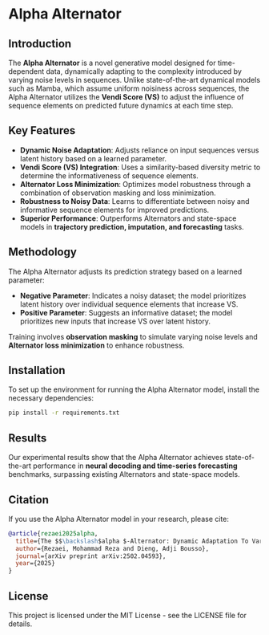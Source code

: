 # Alpha Alternator

## Introduction
The **Alpha Alternator** is a novel generative model designed for time-dependent data, dynamically adapting to the complexity introduced by varying noise levels in sequences. Unlike state-of-the-art dynamical models such as Mamba, which assume uniform noisiness across sequences, the Alpha Alternator utilizes the **Vendi Score (VS)** to adjust the influence of sequence elements on predicted future dynamics at each time step.

## Key Features
- **Dynamic Noise Adaptation**: Adjusts reliance on input sequences versus latent history based on a learned parameter.
- **Vendi Score (VS) Integration**: Uses a similarity-based diversity metric to determine the informativeness of sequence elements.
- **Alternator Loss Minimization**: Optimizes model robustness through a combination of observation masking and loss minimization.
- **Robustness to Noisy Data**: Learns to differentiate between noisy and informative sequence elements for improved predictions.
- **Superior Performance**: Outperforms Alternators and state-space models in **trajectory prediction, imputation, and forecasting** tasks.

## Methodology
The Alpha Alternator adjusts its prediction strategy based on a learned parameter:
- **Negative Parameter**: Indicates a noisy dataset; the model prioritizes latent history over individual sequence elements that increase VS.
- **Positive Parameter**: Suggests an informative dataset; the model prioritizes new inputs that increase VS over latent history.

Training involves **observation masking** to simulate varying noise levels and **Alternator loss minimization** to enhance robustness.

## Installation
To set up the environment for running the Alpha Alternator model, install the necessary dependencies:
```bash
pip install -r requirements.txt
```


## Results
Our experimental results show that the Alpha Alternator achieves state-of-the-art performance in **neural decoding and time-series forecasting** benchmarks, surpassing existing Alternators and state-space models.

## Citation
If you use the Alpha Alternator model in your research, please cite:
```bibtex
@article{rezaei2025alpha,
  title={The $$\backslash$alpha $-Alternator: Dynamic Adaptation To Varying Noise Levels In Sequences Using The Vendi Score For Improved Robustness and Performance},
  author={Rezaei, Mohammad Reza and Dieng, Adji Bousso},
  journal={arXiv preprint arXiv:2502.04593},
  year={2025}
}
```

## License
This project is licensed under the MIT License - see the LICENSE file for details.


